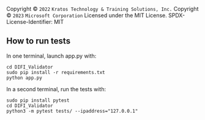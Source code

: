 Copyright © `2022` `Kratos Technology & Training Solutions, Inc.`
Copyright © `2023` `Microsoft Corporation`
Licensed under the MIT License.
SPDX-License-Identifier: MIT

## How to run tests

In one terminal, launch app.py with:
```
cd DIFI_Validator
sudo pip install -r requirements.txt
python app.py
```

In a second terminal, run the tests with:
```
sudo pip install pytest
cd DIFI_Validator
python3 -m pytest tests/ --ipaddress="127.0.0.1"
```
